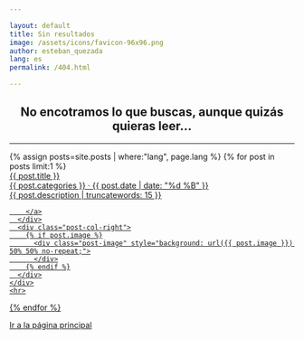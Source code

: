 ```yaml
---

layout: default
title: Sin resultados
image: /assets/icons/favicon-96x96.png
author: esteban_quezada
lang: es
permalink: /404.html

---
```


<h2 align="center">No encotramos lo que buscas, aunque quizás quieras leer...</h2>
<hr>
<div>
  {% assign posts=site.posts | where:"lang", page.lang %}
  {% for post in posts limit:1 %}
    <div class="post-row">
      <div class="post-col-left">
        <a href="{{ post.url }}">
        <div class="post-title">{{ post.title }}</div>
        <div class="post-date">{{ post.categories }} · {{ post.date | date: "%d %B" }}</div>
        <div class="post-description">{{ post.description | truncatewords: 15 }}</div>
        
        </a>
      </div>
      <div class="post-col-right">
        {% if post.image %}
          <div class="post-image" style="background: url({{ post.image }}) 50% 50% no-repeat;">
          </div>
        {% endif %}
      </div>
    </div>
    <hr>
  {% endfor %}
</div>
<div class="pagination">
<a href="/" class="paginate-btn">Ir a la página principal</a>
</div>